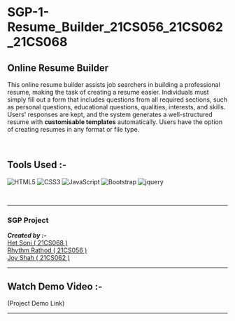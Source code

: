 # SGP-1-Resume_Builder_21CS056_21CS062_21CS068

<!-- ## Description -->

<h2>Online Resume Builder</h2>

This online resume builder assists job searchers in building a professional resume, making the task of creating a resume easier. Individuals must simply fill out a form that includes questions from all required sections, such as personal questions, educational questions, qualities, interests, and skills. Users' responses are kept, and the system generates a well-structured resume with **customisable templates** automatically. Users have the option of creating resumes in any format or file type.

<br>


<!-- _**This project makes use of :**_

1. HTML
2. CSS
3. JavaScript
4. Bootstrap -->

## Tools Used :-
![HTML5](https://img.shields.io/badge/HTML5-E34F26?style=for-the-badge&logo=html5&logoColor=white)
![CSS3](https://img.shields.io/badge/CSS3-1572B6?style=for-the-badge&logo=css3&logoColor=white)
![JavaScript](https://img.shields.io/badge/JavaScript-323330?style=for-the-badge&logo=javascript&logoColor=F7DF1E)
![Bootstrap](https://img.shields.io/badge/Bootstrap-563D7C?style=for-the-badge&logo=bootstrap&logoColor=white)
![jquery](https://img.shields.io/badge/jQuery-0769AD?style=for-the-badge&logo=jquery&logoColor=white)

<br>
<hr>


<h3><b>SGP Project</b></h3>

<!-- [Resume Builder](https://github.com/Joyshah62/SGP_Project_21CS056_21CS062_21CS068) -->
_**Created by :-**_ <br>[Het Soni ( 21CS068 )](https://github.com/hetsonii)<br>[Rhythm Rathod ( 21CS056 )](https://github.com/Rhythmr29)<br>[Joy Shah ( 21CS062 )](https://github.com/Joyshah62)

<hr> 

## Watch Demo Video :-

(Project Demo Link)
<!-- "[Resume Builder](https://drive.google.com/file/d/1RJTRzXu8fkEIjWIQC1qa4JiIXhZVyYWD/view?usp=sharing)" -->


---


<!-- ## Contributors -->
<!-- This online resume builder simplifies the work of making a resume for job seekers by help them in creating a professional resume. Individuals must simply complete a form that includes questions from all needed fields, including personal questions, educational questions, traits, interests, and skills, among others. The answers given by the users are saved, and the system generates a well-structured resume automatically with costomisable templates. Users can produce resumes in any format and file type. -->
